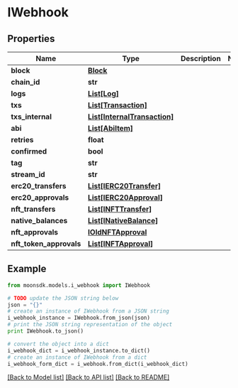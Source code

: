# IWebhook

## Properties

| Name                      | Type                                                      | Description | Notes |
| ------------------------- | --------------------------------------------------------- | ----------- | ----- |
| **block**                 | [**Block**](block.md)                                     |             |       |
| **chain\_id**             | **str**                                                   |             |       |
| **logs**                  | [**List\[Log\]**](log.md)                                 |             |       |
| **txs**                   | [**List\[Transaction\]**](transaction.md)                 |             |       |
| **txs\_internal**         | [**List\[InternalTransaction\]**](internaltransaction.md) |             |       |
| **abi**                   | [**List\[AbiItem\]**](abiitem.md)                         |             |       |
| **retries**               | **float**                                                 |             |       |
| **confirmed**             | **bool**                                                  |             |       |
| **tag**                   | **str**                                                   |             |       |
| **stream\_id**            | **str**                                                   |             |       |
| **erc20\_transfers**      | [**List\[IERC20Transfer\]**](ierc20transfer.md)           |             |       |
| **erc20\_approvals**      | [**List\[IERC20Approval\]**](ierc20approval.md)           |             |       |
| **nft\_transfers**        | [**List\[INFTTransfer\]**](infttransfer.md)               |             |       |
| **native\_balances**      | [**List\[INativeBalance\]**](inativebalance.md)           |             |       |
| **nft\_approvals**        | [**IOldNFTApproval**](ioldnftapproval.md)                 |             |       |
| **nft\_token\_approvals** | [**List\[INFTApproval\]**](inftapproval.md)               |             |       |

## Example

```python
from moonsdk.models.i_webhook import IWebhook

# TODO update the JSON string below
json = "{}"
# create an instance of IWebhook from a JSON string
i_webhook_instance = IWebhook.from_json(json)
# print the JSON string representation of the object
print IWebhook.to_json()

# convert the object into a dict
i_webhook_dict = i_webhook_instance.to_dict()
# create an instance of IWebhook from a dict
i_webhook_form_dict = i_webhook.from_dict(i_webhook_dict)
```

[\[Back to Model list\]](./#documentation-for-models) [\[Back to API list\]](./#documentation-for-api-endpoints) [\[Back to README\]](./)
